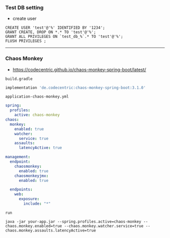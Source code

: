 ### Test DB setting
- create user
```mysql
CREATE USER 'test'@'%' IDENTIFIED BY '1234';
GRANT CREATE, DROP ON *.* TO 'test'@'%';
GRANT ALL PRIVILEGES ON `test_db_%`.* TO 'test'@'%';
FLUSH PRIVILEGES ;
```
---
### Chaos Monkey
- https://codecentric.github.io/chaos-monkey-spring-boot/latest/

`build.gradle`
```groovy
implementation 'de.codecentric:chaos-monkey-spring-boot:3.1.0'
```

`application-chaos-monkey.yml`
```yaml
spring:
  profiles:
    active: chaos-monkey
chaos:
  monkey:
    enabled: true
    watcher:
      service: true
    assaults:
      latencyActive: true

management:
  endpoint:
    chaosmonkey:
      enabled: true
    chaosmonkeyjmx:
      enabled: true

  endpoints:
    web:
      exposure:
        include: "*"
```

`run`
```shell
java -jar your-app.jar --spring.profiles.active=chaos-monkey --chaos.monkey.enabled=true --chaos.monkey.watcher.service=true --chaos.monkey.assaults.latencyActive=true
```